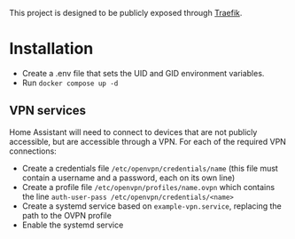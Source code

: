 This project is designed to be publicly exposed through [Traefik](https://traefik.io/traefik/).


# Installation

* Create a .env file that sets the UID and GID environment variables.
* Run `docker compose up -d`

## VPN services

Home Assistant will need to connect to devices that are not publicly accessible, but are accessible through a VPN. For each of the required VPN connections:

* Create a credentials file `/etc/openvpn/credentials/name` (this file must contain a username and a password, each on its own line)
* Create a profile file `/etc/openvpn/profiles/name.ovpn` which contains the line `auth-user-pass /etc/openvpn/credentials/<name>`
* Create a systemd service based on `example-vpn.service`, replacing the path to the OVPN profile
* Enable the systemd service
